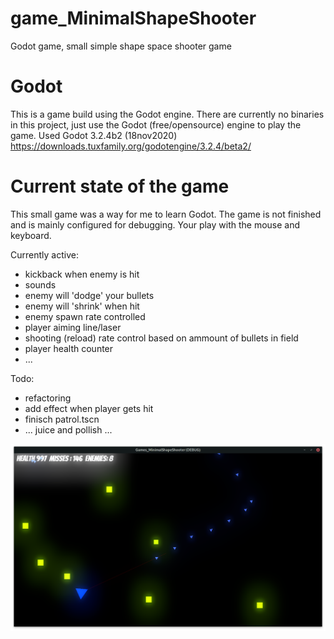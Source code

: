 # game_MinimalShapeShooter
Godot game, small simple shape space shooter game

# Godot
This is a game build using the Godot engine. 
There are currently no binaries in this project, just use the Godot (free/opensource) engine to play the game.
Used Godot 3.2.4b2 (18nov2020) https://downloads.tuxfamily.org/godotengine/3.2.4/beta2/

# Current state of the game
This small game was a way for me to learn Godot. The game is not finished and is mainly configured for debugging.
Your play with the mouse and keyboard.

Currently active:
- kickback when enemy is hit
- sounds
- enemy will 'dodge' your bullets
- enemy will 'shrink' when hit
- enemy spawn rate controlled
- player aiming line/laser
- shooting (reload) rate control based on ammount of bullets in field
- player health counter
- ...

Todo:
- refactoring
- add effect when player gets hit
- finisch patrol.tscn
- ... juice and pollish ...

![screenshot](https://github.com/krdh/game_MinimalShapeShooter/blob/master/img/Screenshot%20from%202020-11-19%2019-24-48.png)
